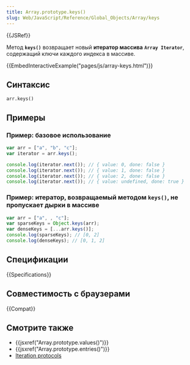 ```yaml
---
title: Array.prototype.keys()
slug: Web/JavaScript/Reference/Global_Objects/Array/keys
---
```


{{JSRef}}

Метод **`keys()`** возвращает новый **итератор массива** **`Array Iterator`**, содержащий ключи каждого индекса в массиве.

{{EmbedInteractiveExample("pages/js/array-keys.html")}}

## Синтаксис

```
arr.keys()
```

## Примеры

### Пример: базовое использование

```js
var arr = ["a", "b", "c"];
var iterator = arr.keys();

console.log(iterator.next()); // { value: 0, done: false }
console.log(iterator.next()); // { value: 1, done: false }
console.log(iterator.next()); // { value: 2, done: false }
console.log(iterator.next()); // { value: undefined, done: true }
```

### Пример: итератор, возвращаемый методом `keys()`, не пропускает дырки в массиве

```js
var arr = ["a", , "c"];
var sparseKeys = Object.keys(arr);
var denseKeys = [...arr.keys()];
console.log(sparseKeys); // [0, 2]
console.log(denseKeys); // [0, 1, 2]
```

## Спецификации

{{Specifications}}

## Совместимость с браузерами

{{Compat}}

## Смотрите также

- {{jsxref("Array.prototype.values()")}}
- {{jsxref("Array.prototype.entries()")}}
- [Iteration protocols](/ru/docs/Web/JavaScript/Reference/Iteration_protocols)
